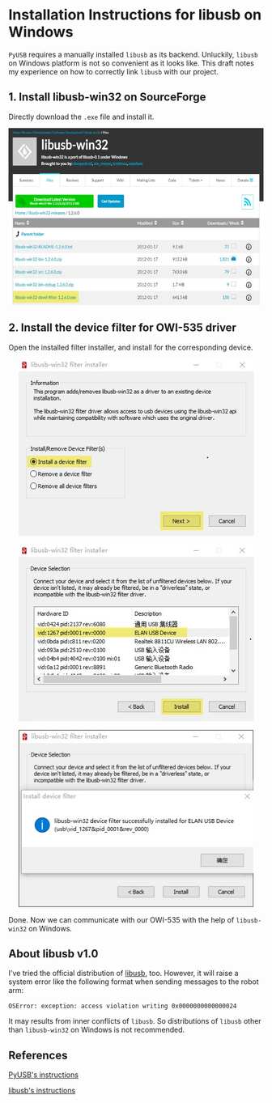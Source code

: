 # Installation Instructions for libusb on Windows

`PyUSB` requires a manually installed `libusb` as its backend. Unluckily, `libusb` on Windows platform is not so convenient as it looks like. This draft notes my experience on how to correctly link `libusb` with our project.

## 1. Install libusb-win32 on SourceForge

Directly download the `.exe` file and install it.

<p align="center">
	<img src="./pic/libusb-win32-1.jpg" height=350>
</p>

## 2. Install the device filter for OWI-535 driver

Open the installed filter installer, and install for the corresponding device.

<p align="center">
	<img src="./pic/libusb-win32-2.jpg" height=350>
</p>

<p align="center">
	<img src="./pic/libusb-win32-3.jpg" height=350>
</p>

<p align="center">
	<img src="./pic/libusb-win32-4.jpg" height=350>
</p>

Done. Now we can communicate with our OWI-535 with the help of `libusb-win32` on Windows.

## About libusb v1.0

I've tried the official distribution of [libusb](https://libusb.info/), too. However, it will raise a system error like the following format when sending messages to the robot arm:

```
OSError: exception: access violation writing 0x0000000000000024
```

It may results from inner conflicts of `libusb`. So distributions of `libusb` other than `libusb-win32` on Windows is not recommended.

## References

[PyUSB's instructions](https://github.com/pyusb/pyusb#installing)

[libusb's instructions](https://github.com/libusb/libusb/wiki/Windows#driver-installation)
